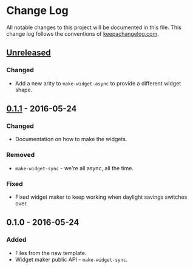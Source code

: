 # Change Log
All notable changes to this project will be documented in this file. This change log follows the conventions of [keepachangelog.com](http://keepachangelog.com/).

## [Unreleased]
### Changed
- Add a new arity to `make-widget-async` to provide a different widget shape.

## [0.1.1] - 2016-05-24
### Changed
- Documentation on how to make the widgets.

### Removed
- `make-widget-sync` - we're all async, all the time.

### Fixed
- Fixed widget maker to keep working when daylight savings switches over.

## 0.1.0 - 2016-05-24
### Added
- Files from the new template.
- Widget maker public API - `make-widget-sync`.

[Unreleased]: https://github.com/your-name/example-fun-bot/compare/0.1.1...HEAD
[0.1.1]: https://github.com/your-name/example-fun-bot/compare/0.1.0...0.1.1
